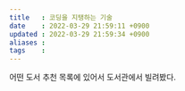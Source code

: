 ```yaml
---
title   : 코딩을 지탱하는 기술
date    : 2022-03-29 21:59:11 +0900
updated : 2022-03-29 21:59:34 +0900
aliases : 
tags    : 
---
```


어떤 도서 추천 목록에 있어서 도서관에서 빌려봤다.


